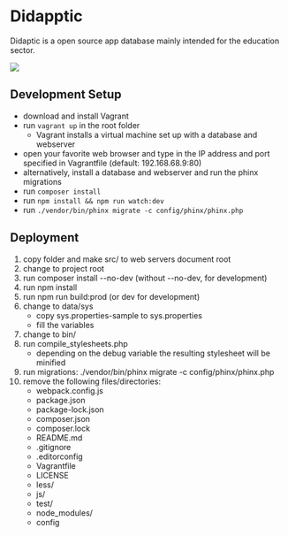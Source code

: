 # Didapptic 

Didaptic is a open source app database mainly intended for the education sector. 

![](https://didapptic.com/index.php/v1/resources/img/logo.png/image/)

## Development Setup

* download and install Vagrant
* run `vagrant up` in the root folder
   * Vagrant installs a virtual machine set up with a database and webserver
* open your favorite web browser and type in the IP address and port specified in Vagrantfile (default: 192.168.68.9:80)
* alternatively, install a database and webserver and run the phinx migrations
* run `composer install`
* run `npm install && npm run watch:dev`
* run `./vendor/bin/phinx migrate -c config/phinx/phinx.php`

## Deployment

1. copy folder and make src/ to web servers document root
2. change to project root
3. run composer install --no-dev (without --no-dev, for development)
4. run npm install
5. run npm run build:prod (or dev for development)
6. change to data/sys
    - copy sys.properties-sample to sys.properties
    - fill the variables
6. change to bin/
7. run compile_stylesheets.php
    - depending on the debug variable the resulting stylesheet will be minified
8. run migrations: ./vendor/bin/phinx migrate -c config/phinx/phinx.php
9. remove the following files/directories:
    - webpack.config.js
    - package.json
    - package-lock.json
    - composer.json
    - composer.lock
    - README.md
    - .gitignore
    - .editorconfig
    - Vagrantfile
    - LICENSE
    - less/
    - js/
    - test/
    - node_modules/
    - config

